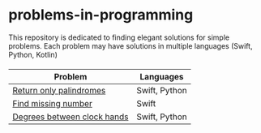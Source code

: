 # problems-in-programming

This repository is dedicated to finding elegant solutions for simple problems. Each problem may have solutions in multiple languages (Swift, Python, Kotlin)

####

| Problem	| Languages  	|
|---	|---	|
| [Return only palindromes](problems/palindromes/README.md) |   Swift, Python	   |
| [Find missing number](problems/missing_number/README.md) |   Swift	   |
| [Degrees between clock hands](problems/clock_hands/README.md) |   Swift, Python	   |
